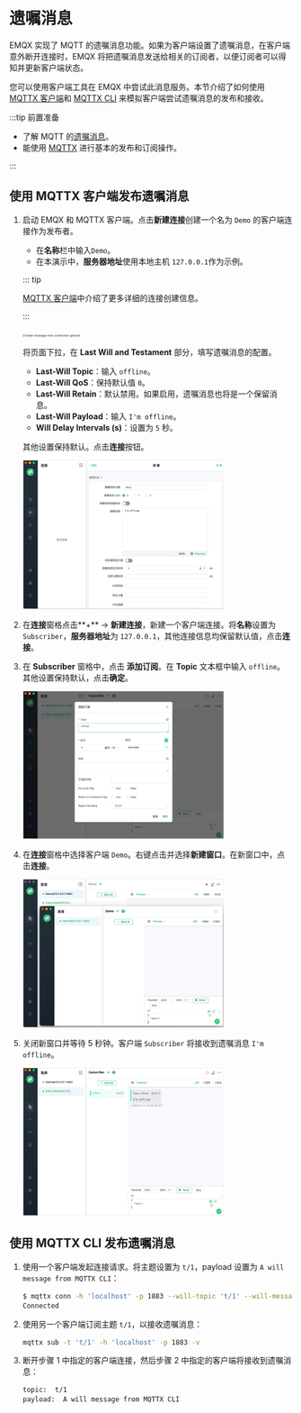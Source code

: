 # 遗嘱消息

EMQX 实现了 MQTT 的遗嘱消息功能。如果为客户端设置了遗嘱消息，在客户端意外断开连接时，EMQX 将把遗嘱消息发送给相关的订阅者，以便订阅者可以得知并更新客户端状态。

您可以使用客户端工具在 EMQX 中尝试此消息服务。本节介绍了如何使用 [MQTTX 客户端](https://mqttx.app/zh)和 [MQTTX CLI](https://mqttx.app/zh/cli) 来模拟客户端尝试遗嘱消息的发布和接收。

:::tip 前置准备

- 了解 MQTT 的[遗嘱消息](./mqtt-concepts.md#遗嘱消息)。
- 能使用 [MQTTX](./publish-and-subscribe.md) 进行基本的发布和订阅操作。

:::

## 使用 MQTTX 客户端发布遗嘱消息

1. 启动 EMQX 和 MQTTX 客户端。点击**新建连接**创建一个名为 `Demo` 的客户端连接作为发布者。

   - 在**名称**栏中输入`Demo`。
   - 在本演示中，**服务器地址**使用本地主机 `127.0.0.1`作为示例。

   ::: tip

   [MQTTX 客户端](./publish-and-subscribe.md/#mqttx-客户端)中介绍了更多详细的连接创建信息。

   :::

   <img src="/Users/emqx/Documents/GitHub/emqx-docs/zh_CN/messaging/assets/retain-message-new-connection.png" alt="retain-message-new-connection-general" style="zoom:35%;" />

   将页面下拉，在 **Last Will and Testament** 部分，填写遗嘱消息的配置。

   - **Last-Will Topic**：输入 `offline`。
   - **Last-Will QoS**：保持默认值 `0`。
   - **Last-Will Retain**：默认禁用。如果启用，遗嘱消息也将是一个保留消息。
   - **Last-Will Payload**：输入 `I'm offline`。
   - **Will Delay Intervals (s)**：设置为 `5` 秒。

   其他设置保持默认。点击**连接**按钮。

   <img src="./assets/will-message-config.png" alt="will-message-config" style="zoom:35%;" />

2. 在**连接**窗格点击**+** -> **新建连接**，新建一个客户端连接。将**名称**设置为 `Subscriber`，**服务器地址**为 `127.0.0.1`，其他连接信息均保留默认值，点击**连接**。

3. 在 **Subscriber** 窗格中，点击 **添加订阅**。在 **Topic** 文本框中输入 `offline`。其他设置保持默认，点击**确定**。

   <img src="./assets/will-message-sub.png" alt="will-message-sub" style="zoom:35%;" />

4. 在**连接**窗格中选择客户端 `Demo`。右键点击并选择**新建窗口**。在新窗口中，点击**连接**。

   <img src="./assets/will-message-new-window.png" alt="will-message-new-window" style="zoom:35%;" />

5. 关闭新窗口并等待 5 秒钟。客户端 `Subscriber` 将接收到遗嘱消息 `I'm offline`。

   <img src="./assets/will-message-pub.png" alt="will-message-pub" style="zoom:35%;" />

## 使用 MQTTX CLI 发布遗嘱消息

1. 使用一个客户端发起连接请求。将主题设置为 `t/1`，payload 设置为 `A will message from MQTTX CLI`：

   ```bash
   $ mqttx conn -h 'localhost' -p 1883 --will-topic 't/1' --will-message 'A will message from MQTTX CLI'
   Connected
   ```

2. 使用另一个客户端订阅主题 `t/1`，以接收遗嘱消息：

   ```bash
   mqttx sub -t 't/1' -h 'localhost' -p 1883 -v
   ```

3. 断开步骤 1 中指定的客户端连接，然后步骤 2 中指定的客户端将接收到遗嘱消息：

   ```bash
   topic:  t/1
   payload:  A will message from MQTTX CLI
   ```







